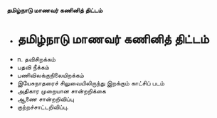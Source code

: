 **தமிழ்நாடு மாணவர் கணினித் திட்டம்**
- # தமிழ்நாடு மாணவர் கணினித் திட்டம்
- n. தவிசிறக்கம்
- பதவி நீக்கம்
- பணிவிலக்குநிலையிறக்கம்
- இயேசுநாதரைச் சிலுவையிலிருந்து இறக்கும் காட்சிப் படம்
- அதிகார முறையான சான்றறிக்கை
- ஆணை சான்றறிவிப்பு
- குற்றச்சாட்டறிவிப்பு.


